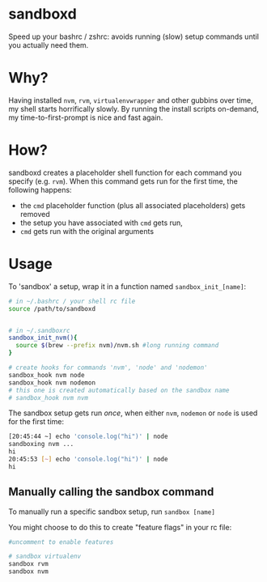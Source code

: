 # sandboxd
Speed up your bashrc / zshrc: avoids running (slow) setup commands until you actually need them.

# Why?
Having installed `nvm`, `rvm`, `virtualenvwrapper` and other gubbins over time, my shell starts horrifically slowly. By running the install scripts on-demand, my time-to-first-prompt is nice and fast again.

# How?
sandboxd creates a placeholder shell function for each command you specify (e.g. `rvm`). When this command gets run for the first time, the following happens:
- the `cmd` placeholder function (plus all associated placeholders) gets removed
- the setup you have associated with `cmd` gets run,
- `cmd` gets run with the original arguments

# Usage
To 'sandbox' a setup, wrap it in a function named `sandbox_init_[name]`:

```bash
# in ~/.bashrc / your shell rc file
source /path/to/sandboxd


# in ~/.sandboxrc
sandbox_init_nvm(){
  source $(brew --prefix nvm)/nvm.sh #long running command
}

# create hooks for commands 'nvm', 'node' and 'nodemon'
sandbox_hook nvm node
sandbox_hook nvm nodemon
# this one is created automatically based on the sandbox name
# sandbox_hook nvm nvm
```

The sandbox setup gets run _once_, when either `nvm`, `nodemon` or `node` is used for the first time:

```bash
[20:45:44 ~] echo 'console.log("hi")' | node
sandboxing nvm ...
hi
20:45:53 [~] echo 'console.log("hi")' | node
hi
```

## Manually calling the sandbox command
To manually run a specific sandbox setup, run `sandbox [name]`

You might choose to do this to create "feature flags" in your rc file:

```bash
#uncomment to enable features

# sandbox virtualenv
sandbox rvm
sandbox nvm
```
